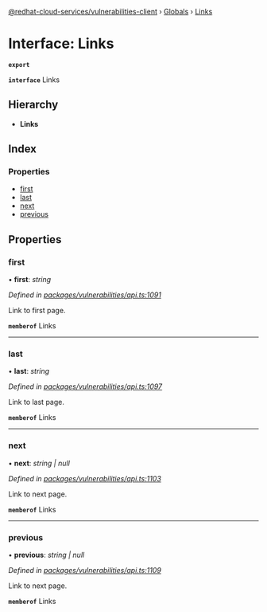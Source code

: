 [@redhat-cloud-services/vulnerabilities-client](../README.md) › [Globals](../globals.md) › [Links](links.md)

# Interface: Links

**`export`** 

**`interface`** Links

## Hierarchy

* **Links**

## Index

### Properties

* [first](links.md#first)
* [last](links.md#last)
* [next](links.md#next)
* [previous](links.md#previous)

## Properties

###  first

• **first**: *string*

*Defined in [packages/vulnerabilities/api.ts:1091](https://github.com/RedHatInsights/javascript-clients/blob/master/packages/vulnerabilities/api.ts#L1091)*

Link to first page.

**`memberof`** Links

___

###  last

• **last**: *string*

*Defined in [packages/vulnerabilities/api.ts:1097](https://github.com/RedHatInsights/javascript-clients/blob/master/packages/vulnerabilities/api.ts#L1097)*

Link to last page.

**`memberof`** Links

___

###  next

• **next**: *string | null*

*Defined in [packages/vulnerabilities/api.ts:1103](https://github.com/RedHatInsights/javascript-clients/blob/master/packages/vulnerabilities/api.ts#L1103)*

Link to next page.

**`memberof`** Links

___

###  previous

• **previous**: *string | null*

*Defined in [packages/vulnerabilities/api.ts:1109](https://github.com/RedHatInsights/javascript-clients/blob/master/packages/vulnerabilities/api.ts#L1109)*

Link to next page.

**`memberof`** Links
